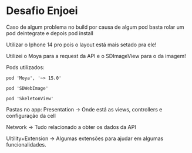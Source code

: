 # Desafio Enjoei

Caso de algum problema no build por causa de algum pod basta rolar um pod deintegrate e depois pod install

Utilizar o Iphone 14 pro pois o layout está mais setado pra ele!

Utilizei o Moya para a request da API e o SDImageView para o da imagem!

Pods utilizados:

	pod 'Moya', '~> 15.0'
 
  	pod 'SDWebImage'
  
  	pod 'SkeletonView'

Pastas no app:
Presentation -> Onde está as views, controllers e configuração da cell

Network -> Tudo relacionado a obter os dados da API

Ultility+Extension -> Algumas extensões para ajudar em algumas funcionalidades.

